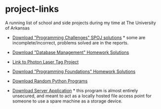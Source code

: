# project-links
A running list of school and side projects during my time at The University of Arkansas

- [Download "Programming Challenges" SPOJ solutions](https://github.com/cag029/project-links/raw/main/PC_exercises.zip)  * some are incomplete/incorrect, problems solved are in the reports.

- [Download "Database Management" Homework Solutions](https://github.com/cag029/project-links/raw/main/database_MGMT.zip)  

- [Link to Photon Laser Tag Project](https://github.com/gam010/Photon-Laser-Tag)

- [Download "Programming Foundations" Homework Solutions](https://github.com/cag029/project-links/raw/main/PC_exercises.zip)

- [Download Random Python Programs](https://github.com/cag029/project-links/raw/main/random_python.zip)

- [Download Server Application](https://github.com/cag029/project-links/raw/main/server.zip) * this program is almost entirely unsecured, and meant to act as a locally hosted file access point for someone to use a spare machine as a storage device.
